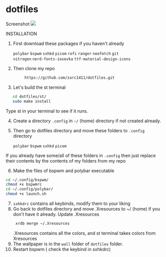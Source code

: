 # dotfiles

Screenshot
![](https://i.imgur.com/VsnUFqF.png)

INSTALLATION

1) First download these packages if you haven't already


   ``polybar`` 
   ``bspwm`` 
   ``sxhkd`` 
   ``picom`` 
   ``rofi`` 
   ``ranger`` 
   ``neofetch`` 
   ``git``  
   ``nitrogen`` 
   ``nerd-fonts-iosevka`` 
   ``ttf-material-design-icons``
   
 2) Then clone my repo 
    ```bash
         https://github.com/zarc1411/dotfiles.git
    ```
    
 3) Let's build the st terminal
  ```bash
     cd dotfiles/st/
     sudo make install
  ```
  
  Type st in your terminal to see if it runs.
 
 4) Create a directory ``.config`` in ``~/`` (home) directory if not created already.
 5) Then go to dotfiles directory and move these folders to ``.config`` directory


      ``polybar`` 
      ``bspwm`` 
      ``sxhkd`` 
      ``picom``
 
  If you already have some/all of these folders in ``.config`` then just replace their contents by the contents of my folders from my repo
    
 6) Make the files of bspwm and polybar executable
   ```bash
   cd ~/.config/bspwm/
   chmod +x bspwmrc
   cd ~/.config/polybar/
   chmod +x launch.sh
   ```
 7) ``sxhkdrc`` contains all keybinds, modify them to your liking
 8) Go back to dotfiles directory and move .Xresources to ~/ (home) if you don't have it already. 
    Update .Xresources
    ```bash
     xrdb merge ~/.Xresources
     ```
    .Xresources contains all the colors, and st terminal takes colors from Xresources
 9) The wallpaper is in the ``wall`` folder of ``dotfiles`` folder.
 10) Restart bspwm ( check the keybind in sxhkdrc)
 

  
